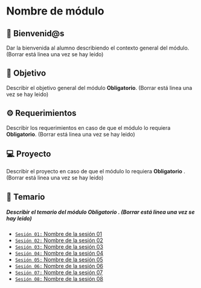 # Nombre de módulo

## :wave: Bienvenid@s

Dar la bienvenida al alumno describiendo el contexto general del módulo. (Borrar está linea una vez se hay leido) 

## :dart: Objetivo

Describir el objetivo general del módulo **Obligatorio**. (Borrar está linea una vez se hay leido) 

## :gear: Requerimientos

Describir los requerimientos en caso de que el módulo lo requiera **Obligatorio**. (Borrar está linea una vez se hay leido) 

## 💻 Proyecto

Describir el proyecto en caso de que el módulo lo requiera **Obligatorio** .  (Borrar está linea una vez se hay leido)

## :bookmark_tabs: Temario

##### Describir el temario del módulo **Obligatorio** . (Borrar está linea una vez se hay leido) 

- [`Sesión 01:` Nombre de la sesión 01](./Ejemplo-01)
- [`Sesión 02:` Nombre de la sesión 02](./Ejemplo-02)
- [`Sesión 03:` Nombre de la sesión 03](./Ejemplo-03)
- [`Sesión 04:` Nombre de la sesión 04](./Ejemplo-04)
- [`Sesión 05:` Nombre de la sesión 05](./Ejemplo-05)
- [`Sesión 06:` Nombre de la sesión 06](./Ejemplo-06)
- [`Sesión 07:` Nombre de la sesión 07](./Ejemplo-07)
- [`Sesión 08:` Nombre de la sesión 08](./Ejemplo-08)

